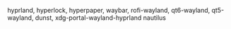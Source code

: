 hyprland, 
hyperlock, 
hyperpaper,
waybar, 
rofi-wayland,
qt6-wayland,
qt5-wayland,
dunst,
xdg-portal-wayland-hyprland
nautilus

